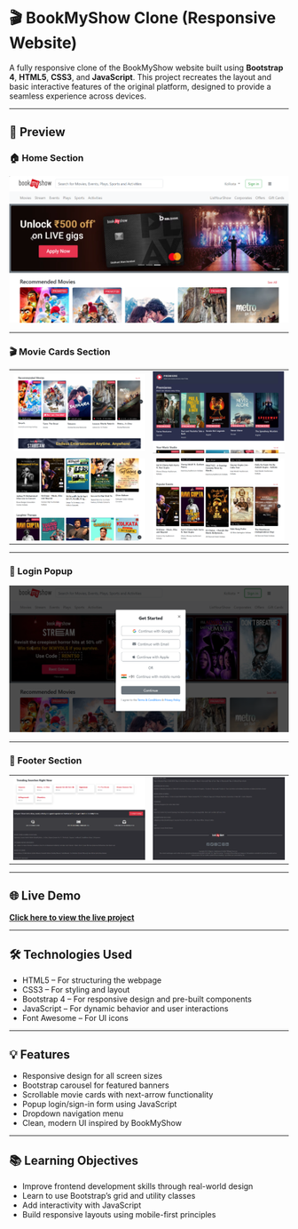 # 🎬 BookMyShow Clone (Responsive Website)

A fully responsive clone of the BookMyShow website built using **Bootstrap 4**, **HTML5**, **CSS3**, and **JavaScript**. This project recreates the layout and basic interactive features of the original platform, designed to provide a seamless experience across devices.

---

## 📸 Preview

### 🏠 Home Section
![Home](Images/Header.png)

---

### 🎬 Movie Cards Section

<table>
  <tr>
    <td><img src="Images/Card.png" width="300"/></td>
    <td><img src="Images/Card2.png" width="300"/></td>
  </tr>
  <tr>
    <td><img src="Images/Card3.png" width="300"/></td>
    <td><img src="Images/Card4.png" width="300"/></td>
  </tr>
</table>

---

### 🔐 Login Popup
![Login](Images/LogIn.png)

---

### 🔻 Footer Section

<table>
  <tr>
    <td><img src="Images/Footer1.png" width="300"/></td>
    <td><img src="Images/Footer2.png" width="300"/></td>
  </tr>
</table>



---

## 🌐 Live Demo

**[Click here to view the live project](https://vidushi-coder.github.io/BookMyShow-Clone/BookMyShow.html)**  

---

## 🛠️ Technologies Used

- HTML5 – For structuring the webpage
- CSS3 – For styling and layout
- Bootstrap 4 – For responsive design and pre-built components
- JavaScript – For dynamic behavior and user interactions
- Font Awesome – For UI icons

---

## 💡 Features

- Responsive design for all screen sizes
- Bootstrap carousel for featured banners
- Scrollable movie cards with next-arrow functionality
- Popup login/sign-in form using JavaScript
- Dropdown navigation menu
- Clean, modern UI inspired by BookMyShow

---

## 📚 Learning Objectives

- Improve frontend development skills through real-world design
- Learn to use Bootstrap’s grid and utility classes
- Add interactivity with JavaScript
- Build responsive layouts using mobile-first principles
